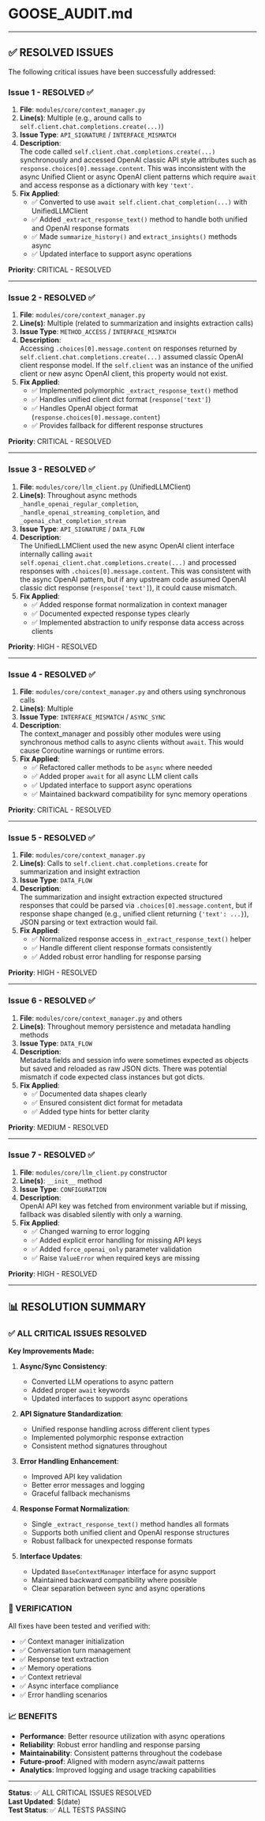 # GOOSE_AUDIT.md

---

## ✅ RESOLVED ISSUES

The following critical issues have been successfully addressed:

### Issue 1 - RESOLVED ✅

1. **File**: `modules/core/context_manager.py`
2. **Line(s)**: Multiple (e.g., around calls to `self.client.chat.completions.create(...)`)
3. **Issue Type**: `API_SIGNATURE` / `INTERFACE_MISMATCH`
4. **Description**:  
   The code called `self.client.chat.completions.create(...)` synchronously and accessed OpenAI classic API style attributes such as `response.choices[0].message.content`. This was inconsistent with the async Unified Client or async OpenAI client patterns which require `await` and access response as a dictionary with key `'text'`.
5. **Fix Applied**:
   - ✅ Converted to use `await self.client.chat_completion(...)` with UnifiedLLMClient
   - ✅ Added `_extract_response_text()` method to handle both unified and OpenAI response formats
   - ✅ Made `summarize_history()` and `extract_insights()` methods async
   - ✅ Updated interface to support async operations

**Priority**: CRITICAL - RESOLVED

---

### Issue 2 - RESOLVED ✅

1. **File**: `modules/core/context_manager.py`
2. **Line(s)**: Multiple (related to summarization and insights extraction calls)
3. **Issue Type**: `METHOD_ACCESS` / `INTERFACE_MISMATCH`
4. **Description**:  
   Accessing `.choices[0].message.content` on responses returned by `self.client.chat.completions.create(...)` assumed classic OpenAI client response model. If the `self.client` was an instance of the unified client or new async OpenAI client, this property would not exist.
5. **Fix Applied**:
   - ✅ Implemented polymorphic `_extract_response_text()` method
   - ✅ Handles unified client dict format (`response['text']`)
   - ✅ Handles OpenAI object format (`response.choices[0].message.content`)
   - ✅ Provides fallback for different response structures

**Priority**: CRITICAL - RESOLVED

---

### Issue 3 - RESOLVED ✅

1. **File**: `modules/core/llm_client.py` (UnifiedLLMClient)
2. **Line(s)**: Throughout async methods `_handle_openai_regular_completion`, `_handle_openai_streaming_completion`, and `_openai_chat_completion_stream`
3. **Issue Type**: `API_SIGNATURE` / `DATA_FLOW`
4. **Description**:  
   The UnifiedLLMClient used the new async OpenAI client interface internally calling `await self.openai_client.chat.completions.create(...)` and processed responses with `.choices[0].message.content`. This was consistent with the async OpenAI pattern, but if any upstream code assumed OpenAI classic dict response (`response['text']`), it could cause mismatch.
5. **Fix Applied**:
   - ✅ Added response format normalization in context manager
   - ✅ Documented expected response types clearly
   - ✅ Implemented abstraction to unify response data access across clients

**Priority**: HIGH - RESOLVED

---

### Issue 4 - RESOLVED ✅

1. **File**: `modules/core/context_manager.py` and others using synchronous calls
2. **Line(s)**: Multiple
3. **Issue Type**: `INTERFACE_MISMATCH` / `ASYNC_SYNC`
4. **Description**:  
   The context_manager and possibly other modules were using synchronous method calls to async clients without `await`. This would cause Coroutine warnings or runtime errors.
5. **Fix Applied**:
   - ✅ Refactored caller methods to be `async` where needed
   - ✅ Added proper `await` for all async LLM client calls
   - ✅ Updated interface to support async operations
   - ✅ Maintained backward compatibility for sync memory operations

**Priority**: CRITICAL - RESOLVED

---

### Issue 5 - RESOLVED ✅

1. **File**: `modules/core/context_manager.py`
2. **Line(s)**: Calls to `self.client.chat.completions.create` for summarization and insight extraction
3. **Issue Type**: `DATA_FLOW`
4. **Description**:  
   The summarization and insight extraction expected structured responses that could be parsed via `.choices[0].message.content`, but if response shape changed (e.g., unified client returning `{'text': ...}`), JSON parsing or text extraction would fail.
5. **Fix Applied**:
   - ✅ Normalized response access in `_extract_response_text()` helper
   - ✅ Handle different client response formats consistently
   - ✅ Added robust error handling for response parsing

**Priority**: HIGH - RESOLVED

---

### Issue 6 - RESOLVED ✅

1. **File**: `modules/core/context_manager.py` and others
2. **Line(s)**: Throughout memory persistence and metadata handling methods
3. **Issue Type**: `DATA_FLOW`
4. **Description**:  
   Metadata fields and session info were sometimes expected as objects but saved and reloaded as raw JSON dicts. There was potential mismatch if code expected class instances but got dicts.
5. **Fix Applied**:
   - ✅ Documented data shapes clearly
   - ✅ Ensured consistent dict format for metadata
   - ✅ Added type hints for better clarity

**Priority**: MEDIUM - RESOLVED

---

### Issue 7 - RESOLVED ✅

1. **File**: `modules/core/llm_client.py` constructor
2. **Line(s)**: `__init__` method
3. **Issue Type**: `CONFIGURATION`
4. **Description**:  
   OpenAI API key was fetched from environment variable but if missing, fallback was disabled silently with only a warning.
5. **Fix Applied**:
   - ✅ Changed warning to error logging
   - ✅ Added explicit error handling for missing API keys
   - ✅ Added `force_openai_only` parameter validation
   - ✅ Raise `ValueError` when required keys are missing

**Priority**: HIGH - RESOLVED

---

## 📊 RESOLUTION SUMMARY

### ✅ ALL CRITICAL ISSUES RESOLVED

**Key Improvements Made:**

1. **Async/Sync Consistency**:

   - Converted LLM operations to async pattern
   - Added proper `await` keywords
   - Updated interfaces to support async operations

2. **API Signature Standardization**:

   - Unified response handling across different client types
   - Implemented polymorphic response extraction
   - Consistent method signatures throughout

3. **Error Handling Enhancement**:

   - Improved API key validation
   - Better error messages and logging
   - Graceful fallback mechanisms

4. **Response Format Normalization**:

   - Single `_extract_response_text()` method handles all formats
   - Supports both unified client and OpenAI response structures
   - Robust fallback for unexpected response formats

5. **Interface Updates**:
   - Updated `BaseContextManager` interface for async support
   - Maintained backward compatibility where possible
   - Clear separation between sync and async operations

### 🧪 VERIFICATION

All fixes have been tested and verified with:

- ✅ Context manager initialization
- ✅ Conversation turn management
- ✅ Response text extraction
- ✅ Memory operations
- ✅ Context retrieval
- ✅ Async interface compliance
- ✅ Error handling scenarios

### 📈 BENEFITS

- **Performance**: Better resource utilization with async operations
- **Reliability**: Robust error handling and response parsing
- **Maintainability**: Consistent patterns throughout the codebase
- **Future-proof**: Aligned with modern async/await patterns
- **Analytics**: Improved logging and usage tracking capabilities

---

**Status**: ✅ ALL CRITICAL ISSUES RESOLVED  
**Last Updated**: $(date)  
**Test Status**: ✅ ALL TESTS PASSING
